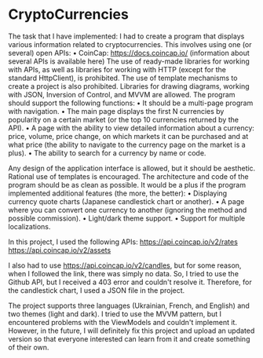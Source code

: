 # CryptoCurrencies
The task that I have implemented:
I had to create a program that displays various information related to cryptocurrencies. This involves using one (or several) open APIs:
• CoinCap: https://docs.coincap.io/ (information about several APIs is available here)
The use of ready-made libraries for working with APIs, as well as libraries for working with HTTP (except for the standard HttpClient), is prohibited. 
The use of template mechanisms to create a project is also prohibited. Libraries for drawing diagrams, working with JSON, Inversion of Control, and MVVM are allowed.
The program should support the following functions:
• It should be a multi-page program with navigation.
• The main page displays the first N currencies by popularity on a certain market (or the top 10 currencies returned by the API).
• A page with the ability to view detailed information about a currency: price, volume, price change, on which markets it can be purchased and at what price 
(the ability to navigate to the currency page on the market is a plus).
• The ability to search for a currency by name or code.

Any design of the application interface is allowed, but it should be aesthetic. Rational use of templates is encouraged. The architecture and code of the program should be as clean as possible. 
It would be a plus if the program implemented additional features (the more, the better):
• Displaying currency quote charts (Japanese candlestick chart or another).
• A page where you can convert one currency to another (ignoring the method and possible commission).
• Light/dark theme support.
• Support for multiple localizations.

In this project, I used the following APIs:
https://api.coincap.io/v2/rates
https://api.coincap.io/v2/assets

I also had to use https://api.coincap.io/v2/candles, but for some reason, when I followed the link, there was simply no data. So, I tried to use the Github API, 
but I received a 403 error and couldn't resolve it. Therefore, for the candlestick chart, I used a JSON file in the project.

The project supports three languages (Ukrainian, French, and English) and two themes (light and dark). I tried to use the MVVM pattern, but I encountered problems with the 
ViewModels and couldn't implement it. However, in the future, I will definitely fix this project and upload an updated version so that everyone interested can learn from it 
and create something of their own.
